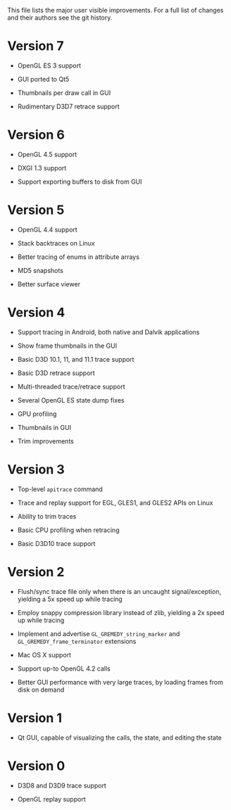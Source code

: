 This file lists the major user visible improvements.  For a full list of changes
and their authors see the git history.


# Version 7 #

* OpenGL ES 3 support

* GUI ported to Qt5

* Thumbnails per draw call in GUI

* Rudimentary D3D7 retrace support


# Version 6 #

* OpenGL 4.5 support

* DXGI 1.3 support

* Support exporting buffers to disk from GUI


# Version 5 #

* OpenGL 4.4 support

* Stack backtraces on Linux

* Better tracing of enums in attribute arrays

* MD5 snapshots

* Better surface viewer


# Version 4 #

* Support tracing in Android, both native and Dalvik applications

* Show frame thumbnails in the GUI

* Basic D3D 10.1, 11, and 11.1 trace support

* Basic D3D retrace support

* Multi-threaded trace/retrace support

* Several OpenGL ES state dump fixes

* GPU profiling

* Thumbnails in GUI

* Trim improvements


# Version 3 #

* Top-level `apitrace` command

* Trace and replay support for EGL, GLES1, and GLES2 APIs on Linux

* Ability to trim traces

* Basic CPU profiling when retracing

* Basic D3D10 trace support


# Version 2 #

* Flush/sync trace file only when there is an uncaught signal/exception,
  yielding a 5x speed up while tracing

* Employ snappy compression library instead of zlib, yielding a 2x speed up
  while tracing

* Implement and advertise `GL_GREMEDY_string_marker` and
  `GL_GREMEDY_frame_terminator` extensions

* Mac OS X support

* Support up-to OpenGL 4.2 calls

* Better GUI performance with very large traces, by loading frames from disk on
  demand


# Version 1 #

* Qt GUI, capable of visualizing the calls, the state, and editing the state


# Version 0 #

* D3D8 and D3D9 trace support

* OpenGL replay support
